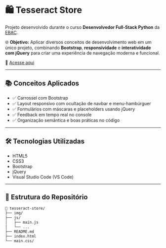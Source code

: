 # 🛍️ Tesseract Store

Projeto desenvolvido durante o curso **Desenvolvedor Full-Stack Python** da [EBAC](https://ebaconline.com.br/).

🌐 **Objetivo:** Aplicar diversos conceitos de desenvolvimento web em um único projeto, combinando **Bootstrap**, **responsividade** e **interatividade com jQuery** para criar uma experiência de navegação moderna e funcional.

📎 [Acesse aqui](https://tesseract-store.vercel.app/)

---

## 📚 Conceitos Aplicados

- ✅ Carrossel com Bootstrap  
- ✅ Layout responsivo com ocultação de navbar e menu-hambúrguer  
- ✅ Formulários com máscaras e placeholders usando jQuery  
- ✅ Feedback em tempo real no console  
- ✅ Organização semântica e boas práticas no código  

---

## 🛠️ Tecnologias Utilizadas

- HTML5  
- CSS3  
- Bootstrap  
- jQuery  
- Visual Studio Code (VS Code)

---

## 📁 Estrutura do Repositório

```bash
📂 tesseract-store/
├── img/
├── js/
│   ├── main.js
│   └── ...
├── README.md
├── index.html
└── main.css/
